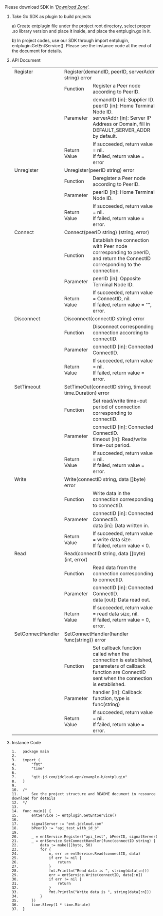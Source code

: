 Please download SDK in  ‘*[Download Zone](../Download-Center.md)*’.

1. Take Go SDK as plugin to build projects

   a) Create entplugin file under the project root directory, select proper .so library version and place it inside, and place the entplugin.go in it.

   b) In project codes, use our SDK through import entplugin, entplugin.GetEntService(). Please see the instance code at the end of the document for details.

2. API Document

   <table>
     <tr valign="top">
       <td rowspan="4">Register</td>
       <td colspan="2">Register(demandID, peerID, serverAddr string) error</td>
     </tr>
     <tr>
       <td>Function</td>
       <td>Register a Peer node according to PeerID.</td>
     </tr>
     <tr>
       <td>Parameter</td>
       <td>demandID [in]: Supplier ID.<br>
   		peerID [in]: Home Terminal Node ID.<br>
   		serverAddr [in]: Server IP Address or Domain, fill in DEFAULT_SERVER_ADDR by default.
   	</td>
     </tr>
     <tr>
       <td width="10%">Return Value</td>
       <td>If succeeded, return value = nil.<br>
   		If failed, return value = error
   	</td>
     </tr>
     <tr valign="top">
       <td rowspan="4">Unregister</td>
       <td colspan="2">Unregister(peerID string) error</td>
     </tr>
     <tr>
       <td>Function</td>
       <td>Deregister a Peer node according to PeerID.</td>
     </tr>
     <tr>
       <td>Parameter</td>
       <td>peerID [in]: Home Terminal Node ID.</td>
     </tr>
     <tr>
       <td>Return Value</td>
       <td>If succeeded, return value = nil.<br>
   		If failed, return value = error.
   	</td>
     </tr>
     <tr valign="top">
       <td rowspan="4">Connect</td>
       <td colspan="2">Connect(peerID string) (string, error)</td>
     </tr>
     <tr>
       <td>Function</td>
       <td>Establish the connection with Peer node corresponding to peerID, and return the ConnectID corresponding to the connection.</td>
     </tr>
     <tr>
       <td>Parameter</td>
       <td>peerID [in]: Opposite Terminal Node ID.</td>
     </tr>
     <tr>
       <td>Return Value</td>
       <td>If succeeded, return value = ConnectID, nil.<br>
   		If failed, return value = "", error.
   	</td>
     </tr>
     <tr valign="top">
       <td rowspan="4">Disconnect</td>
       <td colspan="2">Disconnect(connectID string) error</td>
     </tr>
     <tr>
       <td>Function</td>
       <td>Disconnect corresponding connection according to connectID.</td>
     </tr>
     <tr>
       <td>Parameter</td>
       <td>connectID [in]: Connected ConnectID.</td>
     </tr>
     <tr>
       <td>Return Value</td>
       <td>If succeeded, return value = nil.<br>
   		If failed, return value = error.
   	</td>
     </tr>
     <tr valign="top">
       <td rowspan="4">SetTimeout</td>
       <td colspan="2">SetTimeOut(connectID string, timeout time.Duration) error</td>
     </tr>
     <tr>
       <td>Function</td>
       <td>Set read/write time-out period of connection corresponding to connectID.</td>
     </tr>
     <tr>
       <td>Parameter</td>
       <td>connectID [in]: Connected ConnectID.<br>
   		timeout [in]: Read/write time-out period.
   	</td>
     </tr>
     <tr>
       <td>Return Value</td>
       <td>If succeeded, return value = nil.<br>
   		If failed, return value = error.
   	</td>
     </tr>
     <tr valign="top">
       <td rowspan="4">Write</td>
       <td colspan="2">Write(connectID string, data []byte) error</td>
     </tr>
     <tr>
       <td>Function</td>
       <td>Write data in the connection corresponding to connectID.</td>
     </tr>
     <tr>
       <td>Parameter</td>
       <td>connectID [in]: Connected ConnectID.<br>
   		data [in]: Data written in.
   	</td>
     </tr>
     <tr>
       <td>Return Value</td>
       <td>If succeeded, return value = write data size.<br>
   		If failed, return value < 0.
   	</td>
     </tr>
     <tr valign="top">
       <td rowspan="4">Read</td>
       <td colspan="2">Read(connectID string, data []byte) (int, error)</td>
     </tr>
     <tr>
       <td>Function</td>
       <td>Read data from the connection corresponding to connectID.</td>
     </tr>
     <tr>
       <td>Parameter</td>
       <td>connectID [in]: Connected ConnectID.<br>
   		data [out]: Data read out.
   	</td>
     </tr>
     <tr>
       <td>Return Value</td>
       <td>If succeeded, return value = read data size, nil.<br>
   		If failed, return value = 0, error.
   	</td>
     </tr>
     <tr valign="top">
       <td rowspan="4">SetConnectHandler</td>
       <td colspan="2">SetConnectHandler(handler func(string)) error</td>
     </tr>
     <tr>
       <td>Function</td>
       <td>Set callback function called when the connection is established, parameters of callback function are ConnectID sent when the connection is established.</td>
     </tr>
     <tr>
       <td>Parameter</td>
       <td>handler [in]: Callback function, type is func(string)</td>
     </tr>
     <tr>
       <td>Return Value</td>
       <td>If succeeded, return value = nil.<br>
   		If failed, return value = error.
   	</td>
     </tr>
   </table>

3. Instance Code

   ```
   1.	package main
   2.	 
   3.	import (
   4.	    "fmt"
   5.	    "time"
   6.	 
   7.	    "git.jd.com/jdcloud-epn/example-b/entplugin"
   8.	)
   9.	 
   10.	/*
   11.	    See the project structure and README document in resource download for details
   12.	*/
   13.	 
   14.	func main() {
   15.	    entService := entplugin.GetEntService()
   16.	 
   17.	    signalServer := "ent.jdcloud.com"
   18.	    bPeerID := "api_test_with_id_b"
   19.	 
   20.	    _ = entService.Register("api_test", bPeerID, signalServer)
   21.	    _ = entService.SetConnectHandler(func(connectID string) {
   22.	        data := make([]byte, 50)
   23.	        for {
   24.	            n, err := entService.Read(connectID, data)
   25.	            if err != nil {
   26.	                return
   27.	            }
   28.	            fmt.Println("Read data is ", string(data[:n]))
   29.	            err = entService.Write(connectID, data[:n])
   30.	            if err != nil {
   31.	                return
   32.	            }
   33.	            fmt.Println("Write data is ", string(data[:n]))
   34.	        }
   35.	    })
   36.	    time.Sleep(1 * time.Minute)
   37.	}
   ```

